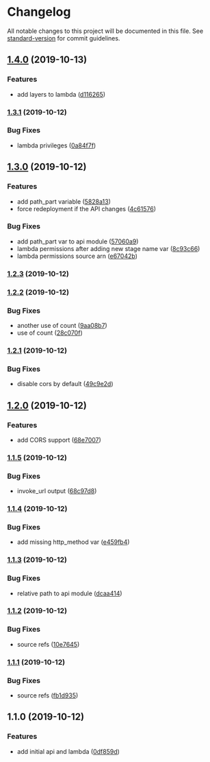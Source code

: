 # Changelog

All notable changes to this project will be documented in this file. See [standard-version](https://github.com/conventional-changelog/standard-version) for commit guidelines.

## [1.4.0](https://github.com/alexandermendes/tf-aws-lambda-api/compare/v1.3.1...v1.4.0) (2019-10-13)


### Features

* add layers to lambda ([d116265](https://github.com/alexandermendes/tf-aws-lambda-api/commit/d1162659d54d4c112e3eaf84e72410594f8d3f6d))

### [1.3.1](https://github.com/alexandermendes/tf-aws-lambda-api/compare/v1.3.0...v1.3.1) (2019-10-12)


### Bug Fixes

* lambda privileges ([0a84f7f](https://github.com/alexandermendes/tf-aws-lambda-api/commit/0a84f7f49bfbeb7a6f7d450c3f52a95e7706be02))

## [1.3.0](https://github.com/alexandermendes/tf-aws-lambda-api/compare/v1.2.3...v1.3.0) (2019-10-12)


### Features

* add path_part variable ([5828a13](https://github.com/alexandermendes/tf-aws-lambda-api/commit/5828a13acc08d588d8a03114c54a1a5119a6a4aa))
* force redeployment if the API changes ([4c61576](https://github.com/alexandermendes/tf-aws-lambda-api/commit/4c61576a379168f7dafe383a2b027f0c2f4c5fe5))


### Bug Fixes

* add path_part var to api module ([57060a9](https://github.com/alexandermendes/tf-aws-lambda-api/commit/57060a9354828f59e093bbea513e6b25869134b8))
* lambda permissions after adding new stage name var ([8c93c66](https://github.com/alexandermendes/tf-aws-lambda-api/commit/8c93c66ff9ce606e683fef07ea8f9bd67d327091))
* lambda permissions source arn ([e67042b](https://github.com/alexandermendes/tf-aws-lambda-api/commit/e67042b0c0ca0ad42aa02a26a3d5280527a25fff))

### [1.2.3](https://github.com/alexandermendes/tf-aws-lambda-api/compare/v1.2.2...v1.2.3) (2019-10-12)

### [1.2.2](https://github.com/alexandermendes/tf-aws-lambda-api/compare/v1.2.1...v1.2.2) (2019-10-12)


### Bug Fixes

* another use of count ([9aa08b7](https://github.com/alexandermendes/tf-aws-lambda-api/commit/9aa08b779b698ce621d3d44c51272a4fe92fe4da))
* use of count ([28c070f](https://github.com/alexandermendes/tf-aws-lambda-api/commit/28c070f151787d0030fb2752af7ddac76c564f6c))

### [1.2.1](https://github.com/alexandermendes/tf-aws-lambda-api/compare/v1.2.0...v1.2.1) (2019-10-12)


### Bug Fixes

* disable cors by default ([49c9e2d](https://github.com/alexandermendes/tf-aws-lambda-api/commit/49c9e2d01e9d6f720f1af6156399e76db714eca6))

## [1.2.0](https://github.com/alexandermendes/tf-aws-lambda-api/compare/v1.1.5...v1.2.0) (2019-10-12)


### Features

* add CORS support ([68e7007](https://github.com/alexandermendes/tf-aws-lambda-api/commit/68e70077da380debeba060a4190fc7dd3a8c08a1))

### [1.1.5](https://github.com/alexandermendes/tf-aws-lambda-api/compare/v1.1.4...v1.1.5) (2019-10-12)


### Bug Fixes

* invoke_url output ([68c97d8](https://github.com/alexandermendes/tf-aws-lambda-api/commit/68c97d870745fd18d2ea612b4c172da0ae970c62))

### [1.1.4](https://github.com/alexandermendes/tf-aws-lambda-api/compare/v1.1.3...v1.1.4) (2019-10-12)


### Bug Fixes

* add missing http_method var ([e459fb4](https://github.com/alexandermendes/tf-aws-lambda-api/commit/e459fb457f9a15342a77789aade0ec1dbd50615c))

### [1.1.3](https://github.com/alexandermendes/tf-aws-lambda-api/compare/v1.1.2...v1.1.3) (2019-10-12)


### Bug Fixes

* relative path to api module ([dcaa414](https://github.com/alexandermendes/tf-aws-lambda-api/commit/dcaa4144c7033b1cd0ca2705b2c18835814998ae))

### [1.1.2](https://github.com/alexandermendes/tf-aws-lambda-api/compare/v1.1.1...v1.1.2) (2019-10-12)


### Bug Fixes

* source refs ([10e7645](https://github.com/alexandermendes/tf-aws-lambda-api/commit/10e7645a14425b3acdcb358bcb42a4f9805ab62f))

### [1.1.1](https://github.com/alexandermendes/tf-aws-lambda-api/compare/v1.1.0...v1.1.1) (2019-10-12)


### Bug Fixes

* source refs ([fb1d935](https://github.com/alexandermendes/tf-aws-lambda-api/commit/fb1d93517d781ecd28d35d7ea05d04697dc678be))

## 1.1.0 (2019-10-12)


### Features

* add initial api and lambda ([0df859d](https://github.com/alexandermendes/tf-aws-lambda-api/commit/0df859dc31ac5c0cf0ca608ca9c472ec07b56b60))
